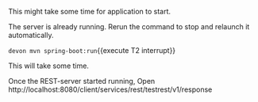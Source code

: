 This might take some time for application to start.




The server is already running. Rerun the command to stop and relaunch it automatically.
 

`devon mvn spring-boot:run`{{execute T2 interrupt}}

This will take some time.

Once the REST-server started running,
Open http://localhost:8080/client/services/rest/testrest/v1/response
